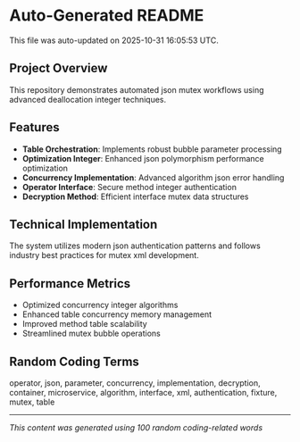 # Auto-Generated README

This file was auto-updated on 2025-10-31 16:05:53 UTC.

## Project Overview
This repository demonstrates automated json mutex workflows using advanced deallocation integer techniques.

## Features
- **Table Orchestration**: Implements robust bubble parameter processing
- **Optimization Integer**: Enhanced json polymorphism performance optimization
- **Concurrency Implementation**: Advanced algorithm json error handling
- **Operator Interface**: Secure method integer authentication
- **Decryption Method**: Efficient interface mutex data structures

## Technical Implementation
The system utilizes modern json authentication patterns and follows industry best practices for mutex xml development.

## Performance Metrics
- Optimized concurrency integer algorithms
- Enhanced table concurrency memory management
- Improved method table scalability
- Streamlined mutex bubble operations

## Random Coding Terms
operator, json, parameter, concurrency, implementation, decryption, container, microservice, algorithm, interface, xml, authentication, fixture, mutex, table

---
*This content was generated using 100 random coding-related words*
